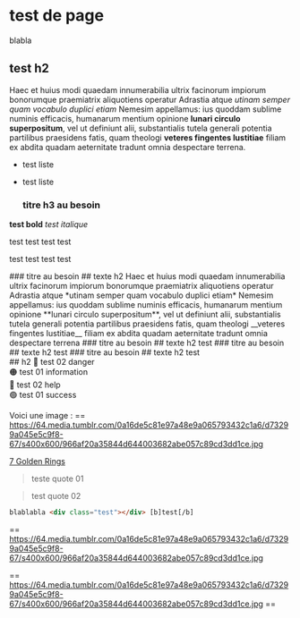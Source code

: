 # test de page

blabla

## test h2

Haec et huius modi quaedam innumerabilia ultrix facinorum impiorum bonorumque praemiatrix aliquotiens operatur Adrastia atque *utinam semper quam vocabulo duplici etiam* Nemesim appellamus: ius quoddam sublime numinis efficacis, humanarum mentium opinione **lunari circulo superpositum**, vel ut definiunt alii, substantialis tutela generali potentia partilibus praesidens fatis, quam theologi __veteres fingentes Iustitiae__ filiam ex abdita quadam aeternitate tradunt omnia despectare terrena.

- test liste
- test liste

  ### titre h3 au besoin

**test bold**
*test italique*

<information>test</information>
<success>test</success>
<danger>test</danger>
<help>test</help>

<information>test</information>
<success>test</success>
<danger>test</danger>
<help>test</help>

<information>
  ### titre au besoin
  ## texte h2
  Haec et huius modi quaedam innumerabilia ultrix facinorum impiorum bonorumque praemiatrix aliquotiens operatur Adrastia atque *utinam semper quam vocabulo duplici etiam* Nemesim appellamus: ius quoddam sublime numinis efficacis, humanarum mentium opinione **lunari circulo superpositum**, vel ut definiunt alii, substantialis tutela generali potentia partilibus praesidens fatis, quam theologi __veteres fingentes Iustitiae__ filiam ex abdita quadam aeternitate tradunt omnia despectare terrena
</information>

<success>
  ### titre au besoin
  ## texte h2
  test
</success>

<danger>
  ### titre au besoin
  ## texte h2
  test
</danger>

<help>
  ### titre au besoin
  ## texte h2
  test
</help>

<aside>
  ## h2
🔴 test 02 danger

</aside>

<aside>
🟠 test 01 information

</aside>

<aside>
🔵 test 02 help

</aside>

<aside>
🟢 test 01 success

</aside>

Voici une image : == https://64.media.tumblr.com/0a16de5c81e97a48e9a065793432c1a6/d73299a045e5c9f8-67/s400x600/966af20a35844d644003682abe057c89cd3dd1ce.jpg

[7 Golden Rings](https://7goldenrings.forumactif.com/)

> teste quote 01
> 

> test quote 02
> 

```html
blablabla <div class="test"></div> [b]test[/b]
```
== https://64.media.tumblr.com/0a16de5c81e97a48e9a065793432c1a6/d73299a045e5c9f8-67/s400x600/966af20a35844d644003682abe057c89cd3dd1ce.jpg 

== https://64.media.tumblr.com/0a16de5c81e97a48e9a065793432c1a6/d73299a045e5c9f8-67/s400x600/966af20a35844d644003682abe057c89cd3dd1ce.jpg ==
